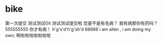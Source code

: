 # bike
第一次提交
测试测试Git
测试测试提交啦
您是不是有毛病？
我有病那你有药吗？
555555555
你才有病！
h'g's'd'h'g'sh'd
66666
i am allen , i am doing my own;
啊啦啦啦啦啦啦啦
